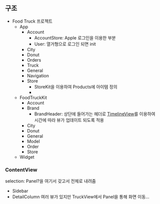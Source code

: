 ## 구조
- Food Truck 프로젝트
	- App
		- Account
			- AccountStore: Apple 로그인을 이용한 부분
			- User: 열거형으로 로그인 되면 init
		- City
		- Donut
		- Orders
		- Truck
		- General
		- Navigation
		- Store
			- StoreKit을 이용하여 Products에 아이템 정의
			- 
	- FoodTruckKit 
		- Account
		- Brand
			- BrandHeader: 상단에 들어가는 헤더로 [TimelineView](https://developer.apple.com/documentation/swiftui/timelineview)를 이용하여 시간에 따라 뷰가 업데이트 되도록 적용
		- City
		- Donut
		- General
		- Model
		- Order
		- Store
	- Widget

### ContentView
selection: Panel?을 여기서 갖고서 전체로 내려줌
* Sidebar
* DetailColumn
	여러 뷰가 있지만 TruckView에서 Panel을 통해 화면 이동...